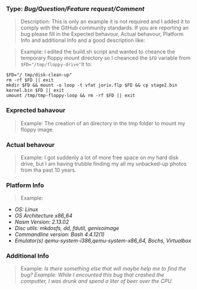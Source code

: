 ### Type: _Bug/Question/Feature request/Comment_
> Description: 
This is only an example it is not required and I added it to comply with the GitHub community standards.
If you are reporting an bug please fill in the Expected behavour, Actual behavour, Platform Info and additional Info and 
a good description like:

> Example: I edited the build.sh script and wanted to cheance the temporary floppy mount directory so I cheanced the `$FD` 
variable from `$FD="/tmp/floppy-drive"`it to: 
```
$FD="/ tmp/disk-clean-up"
rm -rf $FD || exit
mkdir $FD && mount -o loop -t vfat jorix.flp $FD && cp stage2.bin kernel.bin $FD || exit
umount /tmp/tmp-floppy-loop && rm -rf $FD || exit
```

### Exprected bahavour
> Example:
 The creation of an directory in the tmp folder to mount my floppy image.

### Actual behavour
> Example:
 I got suddenly a lot of more free space on my hard disk drive, but I am having trubble finding my all my unbacked-up photos
 from tha past 10 years.

### Platform Info
> Example:
- *OS:* _Linux_
- *OS Architecture* _x86_64_
- *Nasm Version:* _2.13.02_
- *Disc utils:* _mkdosfs, dd, fdutil, genisoimage_
- *Commandline version:* _Bash 4.4.12(1)_
- *Emulator(s)* _qemu-system-i386,qemu-system-x86_64, Bochs, Virtualbox_

### Additional Info
> Example:
_Is there something else that will maybe help me to find the bug?_
_Example: While I encounted this bug that crashed the computter, I was drunk and spend a liter of beer over the CPU_
